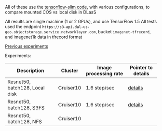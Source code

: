 All of these use the [tensorflow-slim code](https://github.ibm.com/deep-learning-platform/dlaas-benchmarking/blob/master/tfslim_imagenet1k/tfslim.zip?raw=true), with various configurations, to compare mounted COS vs local disk in DLaaS

All results are single machine (1 or 2 GPUs), and use TensorFlow 1.5
All tests used the endpoint `https://s3-api.dal-us-geo.objectstorage.service.networklayer.com`, bucket `imagenet-tfrecord`, and imagenet1k data in tfrecord format 

[Previous experiments](https://github.ibm.com/deep-learning-platform/dlaas-benchmarking/blob/master/tfbenchmark_kubestack/Tensorflow-tshirtsize-DLaaS.pptx?raw=true)

Experiments:

| Description | Cluster | Image processing rate | Pointer to details | 
|-------------|---------|-----------------------|--------------------|
| Resnet50, batch128, Local disk | Cruiser10 | 1.6 step/sec | [details](localdisk_batch128.results) |
| Resnet50, batch128, S3FS | Cruiser10 |  1.6 step/sec | [details](cosmount_batch128.results) |
| Resnet50, batch128, NFS | Cruiser10 |  |  |
